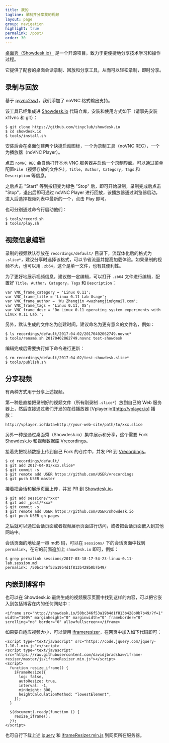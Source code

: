 ```yaml
---
title: 我的
tagline: 录制并分享我的视频
layout: page
group: navigation
highlight: true
permalink: /post/
order: 30
---
```


[桌面秀（Showdesk.io）][1] 是一个开源项目，致力于更便捷地分享技术学习和操作过程。

它提供了配套的桌面会话录制、回放和分享工具，从而可以轻松录制，即时分享。

## 录制与回放

基于 [pyvnc2swf][2]，我们添加了 noVNC 格式输出支持。

该工具已经集成进 [Showdesk.io][1] 代码仓库，安装和使用方式如下（请事先安装 x11vnc 和 git）：

    $ git clone https://github.com/tinyclub/showdesk.io
    $ cd showdesk.io
    $ tools/install.sh

安装后会在桌面创建两个快捷启动图标，一个为录制工具（noVNC REC），一个为播放器（noVNC Player）。

点击 `noVNC REC` 会自动打开本地 VNC 服务器并启动一个录制界面。可以通过菜单配置`File`（视频存放的文件名），`Title`，`Author`，`Category`，`Tags` 和 `Description` 等信息。

之后点击 "Start" 等到按钮变为绿色 "Stop" 后，即可开始录制，录制完成后点击 "Stop"，退出后即可通过 noVNC Player 进行回放，该播放器通过浏览器启动，进入后选择视频列表中最新的一个，点击 Play 即可。

也可分别通过命令行启动他们：

    $ tools/record.sh
    $ tools/play.sh

## 视频信息编辑

录制的视频默认存放在 `recordings/default/` 目录下，流媒体化后的格式为 `.slice*`，建议分享时选择该格式，可以节省流量并提高加载体验。如果录制的视频不大，也可以用 `.zb64`，这个是单一文件，也有其便利性。

为了更好地展示视频信息，建议做一定编辑，可以打开 `.zb64` 文件进行编辑，配置好 `Title`，`Author`，`Category`，`Tags` 和 `Description`：

    var VNC_frame_category = 'Linux 0.11';
    var VNC_frame_title = 'Linux 0.11 Lab Usage';
    var VNC_frame_author = 'Wu Zhangjin <wuzhangjin@gmail.com';
    var VNC_frame_tags = 'Linux 0.11, OS';
    var VNC_frame_desc = 'Do Linux 0.11 operating system experiments with Linux 0.11 Lab.';

另外，默认生成的文件名为创建时间，建议命名为更有意义的文件名，例如：

    $ ls recordings/default/2017-04-02/20170402062749.novnc*
    $ tools/rename.sh 20170402062749.novnc test-showdesk

编辑完成后需要执行如下命令进行更新：

    $ rm recordings/default/2017-04-02/test-showdesk.slice*
    $ tools/publish.sh

## 分享视频

有两种方式用于分享上述视频。

第一种是直接把录制好的视频文件（所有刚录制 `.slice*`）放到自己的 Web 服务器上，然后直接通过我们开发的在线播放器 [Vplayer.io][http://vplayer.io] 播放：

    http://vplayer.io?data=http://your-web-site/path/to/xxx.slice

另外一种是通过桌面秀（Showdesk.io）集中展示和分享，这个需要 Fork [Showdesk.io][4] 和视频数据库 [Vrecordings][12]。

接着先把视频数据上传到自己 Fork 的仓库中，并发 PR 到 [Vrecordings][11]。

    $ cd recordings/default/
    $ git add 2017-04-01/xxx.slice*
    $ git commit -s
    $ git remote add USER https://github.com/USER/vrecordings
    $ git push USER master

接着把会话和展示页面上传，并发 PR 到 [Showdesk.io][1]。

    $ git add sessions/*xxx*
    $ git add _post/*xxx*
    $ git commit -s
    $ git remote add USER https://github.com/USER/showdesk.io
    $ git push USER gh-pages

之后就可以通过会话页面或者视频展示页面进行访问，或者把会话页面嵌入到其他网站中。

会话页面的地址是一串 md5 码，可以在 `sessions/` 下的会话页面中找到 `permalink`，在它的前面追加上 `showdesk.io` 即可，例如：

    $ grep permalink sessions/2017-03-18-17-54-23-linux-0.11-lab.session.md
    permalink: /50bc346f53a19b4d1f813b428b0b7b49/

## 内嵌到博客中

也可以在 Showdesk.io 最终生成的视频展示页面中找到这样的内容，可以把它嵌入到包括博客在内的任何网站中：

    <iframe src="http://showdesk.io/50bc346f53a19b4d1f813b428b0b7b49/?f=1" width="100%" marginheight="0" marginwidth="0" frameborder="0" scrolling="no" border="0" allowfullscreen></iframe>

如果要自适应视频大小，可以使用 [iframeresizer][5]，在网页中加入如下代码即可：

    <script type="text/javascript" src="https://code.jquery.com/jquery-1.10.1.min.js"></script>
    <script type="text/javascript" src="https://raw.githubusercontent.com/davidjbradshaw/iframe-resizer/master/js/iframeResizer.min.js"></script>
    <script>
      function resize_iframe() {
        iFrameResize({
          log: false,
          autoResize: true,
          interval: -1,
          minHeight: 300,
          heightCalculationMethod: "lowestElement",
        });
      }

      $(document).ready(function () {
        resize_iframe();
      });
    </script>

也可自行下载上述 [jquery][8] 和 [iframeResizer.min.js][6] 到网页所在服务器。

[1]: https://github.com/tinyclub/showdesk.io
[2]: https://github.com/tinyclub/pyvnc2swf
[3]: https://github.com/novnc/noVNC
[4]: https://github.com/tinyclub/showdesk.io#fork-destination-box
[5]: https://github.com/davidjbradshaw/iframe-resizer
[6]: https://raw.githubusercontent.com/davidjbradshaw/iframe-resizer/master/js/iframeResizer.min.js
[7]: https://github.com/tinyclub/cloud-ubuntu
[8]: https://code.jquery.com/jquery-1.10.1.min.js
[9]: http://vplayer.io
[11]: https://github.com/tinyclub/vrecordings
[12]: https://github.com/tinyclub/vrecordings#fork-destination-box
